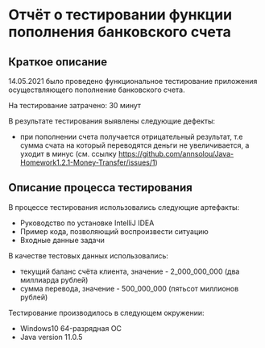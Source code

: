 # Отчёт о тестировании функции пополнения банковского счета

## Краткое описание

14.05.2021 было проведено функциональное тестирование приложения осуществляющего пополнение банковского счета.

На тестирование затрачено: 30 минут

В результате тестирования выявлены следующие дефекты:
* при пополнении счета получается отрицательный результат, т.е сумма счата на который переводятся деньги не увеличивается, а уходит в минус (см. ссылку https://github.com/annsolou/Java-Homework1.2.1-Money-Transfer/issues/1)


## Описание процесса тестирования

В процессе тестирования использовались следующие артефакты:
* Руководство по установке IntelliJ IDEA
* Пример кода, позволяющий воспроизвести ситуацию
* Входные данные задачи

В качестве тестовых данных использовались:
* текущий баланс счёта клиента, значение - 2_000_000_000 (два миллиарда рублей) 
* сумма перевода, значение - 500_000_000 (пятьсот миллионов рублей) 


Тестирование производилось в следующем окружении:
* Windows10 64-разрядная ОС
* Java version 11.0.5